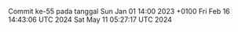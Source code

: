 Commit ke-55 pada tanggal Sun Jan 01 14:00 2023 +0100
Fri Feb 16 14:43:06 UTC 2024
Sat May 11 05:27:17 UTC 2024
